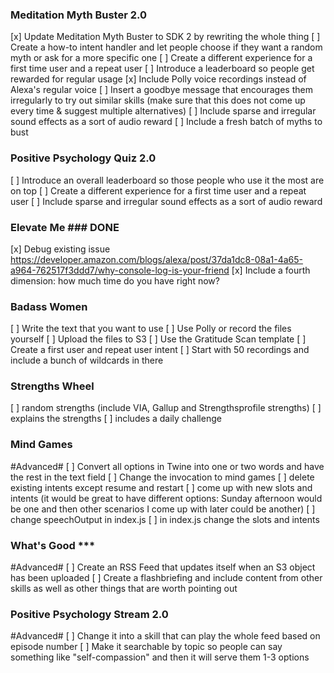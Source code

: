 ### Meditation Myth Buster 2.0 ###
[x] Update Meditation Myth Buster to SDK 2 by rewriting the whole thing
[ ] Create a how-to intent handler and let people choose if they want a random myth or ask for a more specific one
[ ] Create a different experience for a first time user and a repeat user
[ ] Introduce a leaderboard so people get rewarded for regular usage
[x] Include Polly voice recordings instead of Alexa's regular voice
[ ] Insert a goodbye message that encourages them irregularly to try out similar skills (make sure that this does not come up every time & suggest multiple alternatives)
[ ] Include sparse and irregular sound effects as a sort of audio reward
[ ] Include a fresh batch of myths to bust

### Positive Psychology Quiz 2.0 ###
[ ] Introduce an overall leaderboard so those people who use it the most are on top
[ ] Create a different experience for a first time user and a repeat user
[ ] Include sparse and irregular sound effects as a sort of audio reward

### Elevate Me ### DONE ###
[x] Debug existing issue https://developer.amazon.com/blogs/alexa/post/37da1dc8-08a1-4a65-a964-762517f3ddd7/why-console-log-is-your-friend 
[x] Include a fourth dimension: how much time do you have right now? 

### Badass Women ###
[ ] Write the text that you want to use
[ ] Use Polly or record the files yourself
[ ] Upload the files to S3
[ ] Use the Gratitude Scan template
[ ] Create a first user and repeat user intent 
[ ] Start with 50 recordings and include a bunch of wildcards in there 

### Strengths Wheel ###
[ ] random strengths (include VIA, Gallup and Strengthsprofile strengths)
[ ] explains the strengths
[ ] includes a daily challenge

### Mind Games ###
#Advanced#
[ ] Convert all options in Twine into one or two words and have the rest in the text field
[ ] Change the invocation to mind games
[ ] delete existing intents except resume and restart
[ ] come up with new slots and intents (it would be great to have different options: Sunday afternoon would be one and then other scenarios I come up with later could be another) 
[ ] change speechOutput in index.js
[ ] in index.js change the slots and intents

### What's Good ***
#Advanced#
[ ] Create an RSS Feed that updates itself when an S3 object has been uploaded
[ ] Create a flashbriefing and include content from other skills as well as other things that are worth pointing out

### Positive Psychology Stream 2.0 ###
#Advanced#
[ ] Change it into a skill that can play the whole feed based on episode number
[ ] Make it searchable by topic so people can say something like "self-compassion" and then it will serve them 1-3 options


